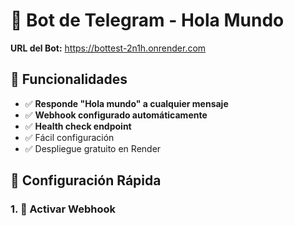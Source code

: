 # 🤖 Bot de Telegram - Hola Mundo

**URL del Bot:** https://bottest-2n1h.onrender.com

## 📝 Funcionalidades

- ✅ **Responde "Hola mundo" a cualquier mensaje**
- ✅ **Webhook configurado automáticamente** 
- ✅ **Health check endpoint**
- ✅ Fácil configuración
- ✅ Despliegue gratuito en Render

## 🚀 Configuración Rápida

### 1. 🔗 Activar Webhook
